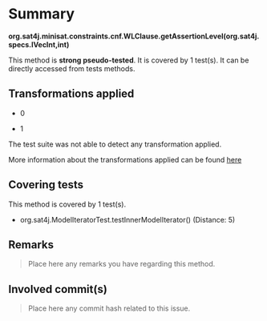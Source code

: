 # Summary
**org.sat4j.minisat.constraints.cnf.WLClause.getAssertionLevel(org.sat4j.specs.IVecInt,int)**

This method is **strong pseudo-tested**.
It is covered by 1 test(s). It can be directly accessed from tests methods.


## Transformations applied

- 0

- 1


The test suite was not able to detect any transformation applied.

More information about the transformations applied can be found [here](https://github.com/STAMP-project/pitest-descartes)

## Covering tests
This method is covered by 1 test(s).
* org.sat4j.ModelIteratorTest.testInnerModelIterator() (Distance: 5)


## Remarks
> Place here any remarks you have regarding this method.

## Involved commit(s)

> Place here any commit hash related to this issue.
